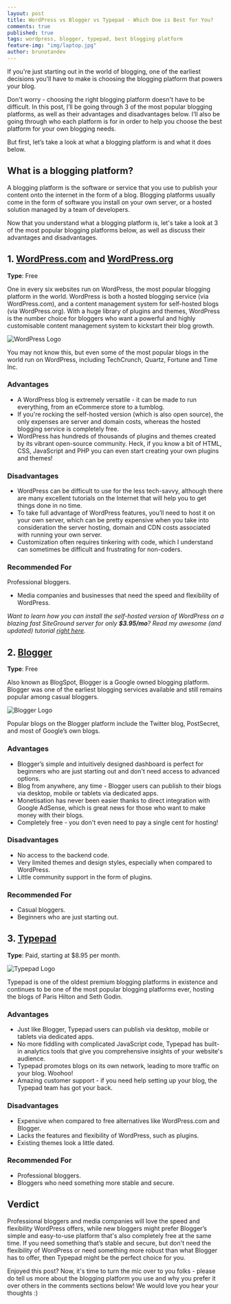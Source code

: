 ```yaml
---
layout: post
title: WordPress vs Blogger vs Typepad - Which One is Best for You?
comments: true
published: true
tags: wordpress, blogger, typepad, best blogging platform
feature-img: "img/laptop.jpg"
author: brunotandev
---
```

If you're just starting out in the world of blogging, one of the earliest decisions you'll have to make is choosing the blogging platform that powers your blog.

Don't worry - choosing the right blogging platform doesn't have to be difficult. In this post, I’ll be going through 3 of the most popular blogging platforms, as well as their advantages and disadvantages below. I’ll also be going through who each platform is for in order to help you choose the best platform for your own blogging needs.
<!--excerpt-->
But first, let’s take a look at what a blogging platform is and what it does below.

## What is a blogging platform?

A blogging platform is the software or service that you use to publish your content onto the internet in the form of a blog. Blogging platforms usually come in the form of software you install on your own server, or a hosted solution managed by a team of developers.

Now that you understand what a blogging platform is, let's take a look at 3 of the most popular blogging platforms below, as well as discuss their advantages and disadvantages.

## 1. [WordPress.com](http://wordpress.com) and [WordPress.org](http://wordpress.org)

**Type**: Free

One in every six websites run on WordPress, the most popular blogging platform in the world. WordPress is both a hosted blogging service (via WordPress.com), and a content management system for self-hosted blogs (via WordPress.org). With a huge library of plugins and themes, WordPress is the number choice for bloggers who want a powerful and highly customisable content management system to kickstart their blog growth. 

![WordPress Logo](https://c7.staticflickr.com/8/7439/27435387966_d0d5ea89cd.jpg)

You may not know this, but even some of the most popular blogs in the world run on WordPress, including TechCrunch, Quartz, Fortune and Time Inc.

### Advantages

- A WordPress blog is extremely versatile - it can be made to run everything, from an eCommerce store to a tumblog.
- If you're rocking the self-hosted version (which is also open source), the only expenses are server and domain costs, whereas the hosted blogging service is completely free.
- WordPress has hundreds of thousands of plugins and themes created by its vibrant open-source community. Heck, if you know a bit of HTML, CSS, JavaScript and PHP you can even start creating your own plugins and themes!

### Disadvantages

- WordPress can be difficult to use for the less tech-savvy, although there are many excellent tutorials on the Internet that will help you to get things done in no time.
- To take full advantage of WordPress features, you’ll need to host it on your own server, which can be pretty expensive when you take into consideration the server hosting, domain and CDN costs associated with running your own server.
- Customization often requires tinkering with code, which I understand can sometimes be difficult and frustrating for non-coders. 


### Recommended For

Professional bloggers.
- Media companies and businesses that need the speed and flexibility of WordPress.

_Want to learn how you can install the self-hosted version of WordPress on a blazing fast SiteGround server for only **$3.95/mo**? Read my awesome (and updated) tutorial [right here](http://brunotandev.github.io/2016/05/14/siteground-web-hosting/)._

## 2. [Blogger](http://blogger.com)

**Type**: Free

Also known as BlogSpot, Blogger is a Google owned blogging platform. Blogger was one of the earliest blogging services available and still remains popular among casual bloggers.

![Blogger Logo](https://c4.staticflickr.com/8/7351/27459411811_28a3e568f9_c.jpg)

Popular blogs on the Blogger platform include the Twitter blog, PostSecret, and most of Google’s own blogs.

### Advantages

- Blogger’s simple and intuitively designed dashboard is perfect for beginners who are just starting out and don't need access to advanced options.
- Blog from anywhere, any time - Blogger users can publish to their blogs via desktop, mobile or tablets via dedicated apps.
- Monetisation has never been easier thanks to direct integration with Google AdSense, which is great news for those who want to make money with their blogs.
- Completely free - you don't even need to pay a single cent for hosting!

### Disadvantages

- No access to the backend code.
- Very limited themes and design styles, especially when compared to WordPress.
- Little community support in the form of plugins.

### Recommended For
- Casual bloggers.
- Beginners who are just starting out.

## 3. [Typepad](http://typepad.com)

**Type**: Paid, starting at $8.95 per month.

![Typepad Logo](https://c5.staticflickr.com/8/7005/27497683076_91402c3974_c.jpg)

Typepad is one of the oldest premium blogging platforms in existence and continues to be one of the most popular blogging platforms ever, hosting the blogs of Paris Hilton and Seth Godin.

### Advantages

- Just like Blogger, Typepad users can publish via desktop, mobile or tablets via dedicated apps.
- No more fiddling with complicated JavaScript code, Typepad has built-in analytics tools that give you comprehensive insights of your website's audience.
- Typepad promotes blogs on its own network, leading to more traffic on your blog. Woohoo!
- Amazing customer support - if you need help setting up your blog, the Typepad team has got your back.

### Disadvantages

- Expensive when compared to free alternatives like WordPress.com and Blogger.
- Lacks the features and flexibility of WordPress, such as plugins.
- Existing themes look a little dated.

### Recommended For

- Professional bloggers.
- Bloggers who need something more stable and secure.

## Verdict

Professional bloggers and media companies will love the speed and flexibility WordPress offers, while new bloggers might prefer Blogger’s simple and easy-to-use platform that's also completely free at the same time. If you need something that’s stable and secure, but don't need the flexibility of WordPress or need something more robust than what Blogger has to offer, then Typepad might be the perfect choice for you.

Enjoyed this post? Now, it's time to turn the mic over to you folks - please do tell us more about the blogging platform you use and why you prefer it over others in the comments sections below! We would love you hear your thoughts :)
